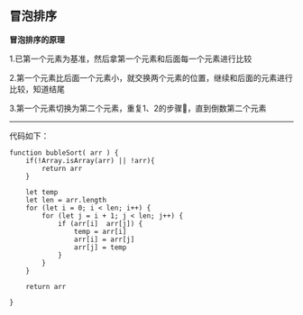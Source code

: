 ## 冒泡排序
**冒泡排序的原理**

1.已第一个元素为基准，然后拿第一个元素和后面每一个元素进行比较

2.第一个元素比后面一个元素小，就交换两个元素的位置，继续和后面的元素进行比较，知道结尾

3.第一个元素切换为第二个元素，重复1、2的步骤，直到倒数第二个元素

***
代码如下：
```
function bubleSort( arr ) {
    if(!Array.isArray(arr) || !arr){
        return arr
    }

    let temp
    let len = arr.length
    for (let i = 0; i < len; i++) {
        for (let j = i + 1; j < len; j++) {
            if (arr[i]  arr[j]) {
                temp = arr[i]
                arr[i] = arr[j]
                arr[j] = temp
            }
        }
    }

    return arr

}
```